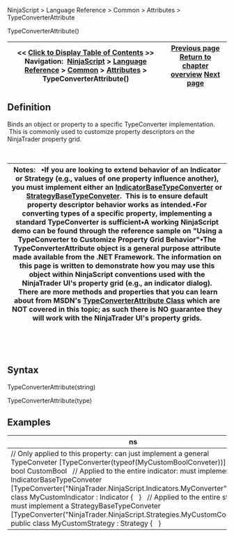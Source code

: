 ﻿


NinjaScript \> Language Reference \> Common \> Attributes \> TypeConverterAttribute 






















TypeConverterAttribute()







| \<\< [Click to Display Table of Contents](typeconverterattribute.md) \>\> **Navigation:**     [NinjaScript](ninjascript-1.md) \> [Language Reference](language_reference_wip-1.md) \> [Common](common-1.md) \> [Attributes](attributes-1.md) \> TypeConverterAttribute() | [Previous page](rangeattribute-1.md) [Return to chapter overview](attributes-1.md) [Next page](xmlignoreattribute-1.md) |
| --- | --- |











## Definition


Binds an object or property to a specific TypeConverter implementation.  This is commonly used to customize property descriptors on the NinjaTrader property grid.


 




| Notes:   •If you are looking to extend behavior of an Indicator or Strategy (e.g., values of one property influence another), you must implement either an [IndicatorBaseTypeConverter](indicatorbaseconverter-1.md) or [StrategyBaseTypeConveter](strategybaseconverter-1.md).  This is to ensure default property descriptor behavior works as intended.•For converting types of a specific property, implementing a standard TypeConverter is sufficient•A working NinjaScript demo can be found through the reference sample on "Using a TypeConverter to Customize Property Grid Behavior"•The TypeConverterAttribute object is a general purpose attribute made available from the .NET Framework. The information on this page is written to demonstrate how you may use this object within NinjaScript conventions used with the NinjaTrader UI's property grid (e.g., an indicator dialog).  There are more methods and properties that you can learn about from MSDN's [TypeConverterAttribute Class](https://msdn.microsoft.com/en-us/library/system.componentmodel.typeconverterattribute(v=vs.110).aspx) which are NOT covered in this topic; as such there is NO guarantee they will work with the NinjaTrader UI's property grids. |
| --- |



 


 


## Syntax


TypeConverterAttribute(string)  

TypeConverterAttribute(type)


## 


## Examples




| ns |
| --- |
| // Only applied to this property: can just implement a general TypeConveter \[TypeConverter(typeof(MyCustomBoolConveter))] public bool CustomBool   // Applied to the entire indicator: must implement an IndicatorBaseTypeConveter \[TypeConverter("NinjaTrader.NinjaScript.Indicators.MyConverter")] public class MyCustomIndicator : Indicator {   }   // Applied to the entire strategy: must implement a StrategyBaseTypeConveter \[TypeConverter("NinjaTrader.NinjaScript.Strategies.MyCustomConveter")] public class MyCustomStrategy : Strategy {   } |










